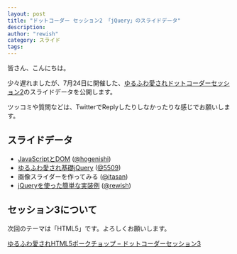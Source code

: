 ```yaml
---
layout: post
title: "ドットコーダー セッション2 「jQuery」のスライドデータ"
description:
author: "rewish"
category: スライド
tags:
---
```

<p>皆さん、こんにちは。</p>
<p>少々遅れましたが、<time datetime="2010-07-24">7月24日</time>に開催した、<a href="/2010/07/29/1436">ゆるふわ愛されドットコーダーセッション2</a>のスライドデータを公開します。</p>
<p>ツッコミや質問などは、TwitterでReplyしたりしなかったりな感じでお願いします。</p>

<h2>スライドデータ</h2>
<ul>
    <li><a href="/data/2/hogenishi/">JavaScriptとDOM</a> (<a href="//twitter.com/hogenishi">@hogenishi</a>)</li>
    <li><a href="/data/2/nori/">ゆるふわ愛され基礎jQuery</a> (<a href="//twitter.com/5509">@5509</a>)</li>
    <li>画像スライダーを作ってみる (<a href="//twitter.com/itasan">@itasan</a>)</li>
    <li><a href="/data/2/rewish/">jQueryを使った簡単な実装例</a> (<a href="//twitter.com/rewish">@rewish</a>)</li>
</ul>

<h2>セッション3について</h2>
<p>次回のテーマは「HTML5」です。よろしくお願いします。</p>
<p><a href="http://tweetvite.com/event/dotcoder3">ゆるふわ愛されHTML5ポークチョップ &#8211; ドットコーダーセッション3</a></p>